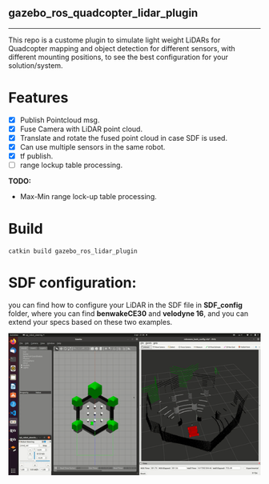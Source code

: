 ## gazebo_ros_quadcopter_lidar_plugin
---
This repo is a custome plugin to simulate light weight LiDARs for Quadcopter mapping and object detection for different sensors, with different mounting positions, to see the best configuration for your solution/system.
# Features
- [x] Publish Pointcloud msg.
- [x] Fuse Camera with LiDAR point cloud.
- [x] Translate and rotate the fused point cloud in case SDF is used.
- [x] Can use multiple sensors in the same robot.
- [x] tf publish.
- [ ] range lockup table processing.

**TODO:**
- Max-Min range lock-up table processing.

# Build
    catkin build gazebo_ros_lidar_plugin 

# SDF configuration:
you can find how to configure your LiDAR in the SDF file in **SDF_config** folder, where you can find **benwakeCE30** and **velodyne 16**, and you can extend your specs based on these two examples.

![Velodyne_PLugin_demo](SDF_config_example/images/velodyne_plugin_demo.gif)

